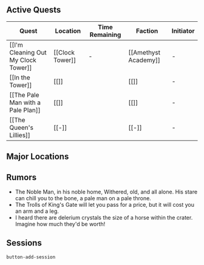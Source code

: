 
## Active Quests

<!-- QueryToSerialize: TABLE WITHOUT ID file.link AS "Quest", "[[" + location + "]]" as "Location", complete_by AS "Time Remaining", "[[" + faction + "]]" as "Faction", initator AS "Initiator" FROM "DND - Drakkenheim" WHERE type = "quest" AND !completed SORT file.name ASC -->
<!-- SerializedQuery: TABLE WITHOUT ID file.link AS "Quest", "[[" + location + "]]" as "Location", complete_by AS "Time Remaining", "[[" + faction + "]]" as "Faction", initator AS "Initiator" FROM "DND - Drakkenheim" WHERE type = "quest" AND !completed SORT file.name ASC -->

| Quest                                                                                            | Location        | Time Remaining | Faction              | Initiator |
| ------------------------------------------------------------------------------------------------ | --------------- | -------------- | -------------------- | --------- |
| [[I'm Cleaning Out My Clock Tower]] | [[Clock Tower]] | \-             | [[Amethyst Academy]] | \-        |
| [[In the Tower]]                                       | [[]]            |                | [[]]                 | \-        |
| [[The Pale Man with a Pale Plan]]     | [[]]            |                | [[]]                 | \-        |
| [[The Queen's Lillies]]                         | [[\-]]          |                | [[\-]]               | \-        |
<!-- SerializedQuery END -->


## Major Locations

<!-- QueryToSerialize: LIST FROM "DND - Drakkenheim/Locations" WHERE within = "None" -->

## Rumors

- The Noble Man, in his noble home, Withered, old, and all alone. His stare can chill you to the bone, a pale man on a pale throne.
- The Trolls of King's Gate will let you pass for a price, but it will cost you an arm and a leg.
- I heard there are delerium crystals the size of a horse within the crater. Imagine how much they'd be worth!

## Sessions
<!-- QueryToSerialize: LIST FROM "DND - Drakkenheim/Sessions" SORT file.name ASC -->
`button-add-session`
